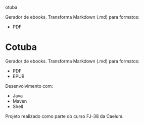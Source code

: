 otuba

Gerador de ebooks. Transforma Markdown (.md) para formatos:

* PDF
# Cotuba

Gerador de ebooks. Transforma Markdown (.md) para formatos:

* PDF
* EPUB

Desenvolvimento com:

* Java
* Maven
* Shell

Projeto realizado como parte do curso FJ-38 da Caelum.


